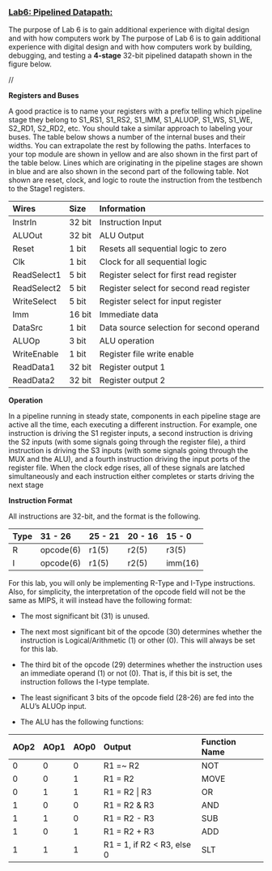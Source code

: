 ### <ins>Lab6: Pipelined Datapath:</ins>

The purpose of Lab 6 is to gain additional experience with digital design and with how computers work by The purpose of Lab 6 is to gain additional experience with digital design and with how computers work by building, debugging, and testing a **4-stage** 32-bit pipelined datapath shown in the figure below.

//

**Registers and Buses**

A good practice is to name your registers with a prefix telling which pipeline stage they belong to
S1_RS1, S1_RS2, S1_IMM, S1_ALUOP, S1_WS, S1_WE, S2_RD1, S2_RD2, etc. You should take a similar 
approach to labeling your buses. The table below shows a number of the internal buses and their 
widths. You can extrapolate the rest by following the paths. Interfaces to your top module are shown in yellow and are also shown in the first part of the table below. Lines which are originating in the pipeline stages are shown in blue and are also shown in the second part of the following table. Not shown are reset, clock, and logic to route the instruction from the testbench to the Stage1 registers.

| Wires     | Size      | Information       |
|:----------|:----------|:------------------|
| InstrIn   | 32 bit    | Instruction Input |
| ALUOut    | 32 bit    | ALU Output        |
| Reset     | 1 bit     | Resets all sequential logic to zero |
| Clk       | 1 bit     | Clock for all sequential logic |
| ReadSelect1   | 5 bit | Register select for first read register |
| ReadSelect2   | 5 bit | Register select for second read register |
| WriteSelect   | 5 bit | Register select for input register |
| Imm       | 16 bit    | Immediate data |
| DataSrc   | 1 bit     | Data source selection for second operand |
| ALUOp     | 3 bit     | ALU operation |
| WriteEnable   | 1 bit | Register file write enable |
| ReadData1 | 32 bit    | Register output 1 |
| ReadData2 | 32 bit    | Register output 2 |

**Operation**

In a pipeline running in steady state, components in each pipeline stage are active all the time, each executing a different instruction. For example, one instruction is driving the S1 register inputs, a second instruction is driving the S2 inputs (with some signals going through the register file), a third instruction is driving the S3 inputs (with some signals going through the MUX and the ALU), and a fourth instruction driving the input ports of the register file. When the clock edge rises, all of these signals are latched simultaneously and each instruction either completes or starts driving the next stage

**Instruction Format**

All instructions are 32-bit, and the format is the following.

| Type  | 31 - 26   | 25 - 21 | 20 - 16 | 15 - 0 |
|:------|:----------|:--------|:--------|:-------|
| R     | opcode(6) | r1(5)   | r2(5)   | r3(5)  |
| I     | opcode(6) | r1(5)   | r2(5)   | imm(16)|

For this lab, you will only be implementing R-Type and I-Type instructions. Also, for simplicity, the interpretation of the opcode field will not be the same as MIPS, it will instead have the following format:

* The most significant bit (31) is unused.

* The next most significant bit of the opcode (30) determines whether the instruction is
Logical/Arithmetic (1) or other (0). This will always be set for this lab.

* The third bit of the opcode (29) determines whether the instruction uses an immediate operand (1)
or not (0). That is, if this bit is set, the instruction follows the I-type template.

* The least significant 3 bits of the opcode field (28-26) are fed into the ALU’s ALUOp input.

* The ALU has the following functions:

| AOp2  | AOp1  | AOp0  | Output                    | Function Name |
|:-----|:-----|:-----|:---------|:--------------|
| 0     | 0     | 0     | R1 =~ R2                  | NOT           |
| 0     | 0     | 1     | R1 = R2                   | MOVE          |
| 0     | 1     | 1     | R1 = R2 \| R3             | OR            |
| 1     | 0     | 0     | R1 = R2 & R3              | AND           |
| 1     | 1     | 0     | R1 = R2 - R3              | SUB           |
| 1     | 0     | 1     | R1 = R2 + R3              | ADD           |
| 1     | 1     | 1     | R1 = 1, if R2 < R3, else 0| SLT           |
